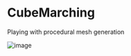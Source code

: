 # CubeMarching
 Playing with procedural mesh generation
 
![image](https://user-images.githubusercontent.com/2298567/116010795-2fe42f80-a5d6-11eb-8988-d3f35a77f42e.png)
